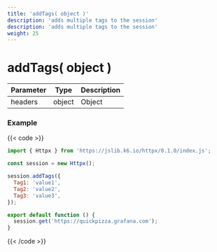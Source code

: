```yaml
---
title: 'addTags( object )'
description: 'adds multiple tags to the session'
description: 'adds multiple tags to the session'
weight: 25
---
```


# addTags( object )

| Parameter | Type   | Description |
| --------- | ------ | ----------- |
| headers   | object | Object      |

### Example

{{< code >}}

```javascript
import { Httpx } from 'https://jslib.k6.io/httpx/0.1.0/index.js';

const session = new Httpx();

session.addTags({
  Tag1: 'value1',
  Tag2: 'value2',
  Tag3: 'value3',
});

export default function () {
  session.get('https://quickpizza.grafana.com');
}
```

{{< /code >}}
